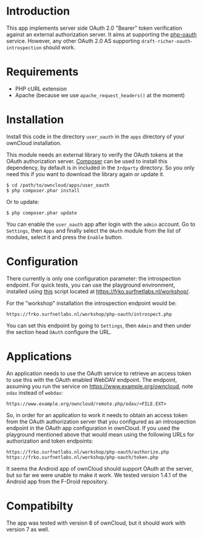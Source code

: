 # Introduction
This app implements server side OAuth 2.0 "Bearer" token verification against 
an external authorization server. It aims at supporting the 
[php-oauth](https://github.com/fkooman/php-oauth) service. However, any other 
OAuth 2.0 AS supporting `draft-richer-oauth-introspection` should work.

# Requirements
* PHP cURL extension
* Apache (because we use `apache_request_headers()` at the moment)

# Installation
Install this code in the directory `user_oauth` in the `apps` directory of your 
ownCloud installation.

This module needs an external library to verify the OAuth tokens at the OAuth 
authorization server. [Composer](http://www.getcomposer.org) can be used to 
install this dependency, by default is in included in the `3rdparty` directory. 
So you only need this if you want to download the library again or update it.

    $ cd /path/to/owncloud/apps/user_oauth
    $ php composer.phar install

Or to update:

    $ php composer.phar update

You can enable the `user_oauth` app after login with the `admin` account. Go to 
`Settings`, then `Apps` and finally select the `OAuth` module from the list of 
modules, select it and press the `Enable` button.

# Configuration
There currently is only one configuration parameter: the introspection 
endpoint. For quick tests, you can use the playground environment, installed 
using [this](https://github.com/fkooman/oauth-install-all) script located at 
https://frko.surfnetlabs.nl/workshop/.

For the "workshop" installation the introspection endpoint would be:

    https://frko.surfnetlabs.nl/workshop/php-oauth/introspect.php

You can set this endpoint by going to `Settings`, then `Admin` and then under
the section head `OAuth` configure the URL.

# Applications
An application needs to use the OAuth service to retrieve an access token to
use this with the OAuth enabled WebDAV endpoint. The endpoint, assuming you run 
the service on https://www.example.org/owncloud, note `odav` instead of 
`webdav`:

    https://www.example.org/owncloud/remote.php/odav/<FILE.EXT>

So, in order for an application to work it needs to obtain an access token from 
the OAuth authorization server that you configured as an introspection endpoint 
in the OAuth app configuration in ownCloud. If you used the playground 
mentioned above that would mean using the following URLs for authorization and 
token endpoints:

	https://frko.surfnetlabs.nl/workshop/php-oauth/authorize.php
	https://frko.surfnetlabs.nl/workshop/php-oauth/token.php

It seems the Android app of ownCloud should support OAuth at the server, but so 
far we were unable to make it work. We tested version 1.4.1 of the Android app 
from the F-Droid repository.

# Compatibilty
The app was tested with version 8 of ownCloud, but it should work with version 7 as well.
